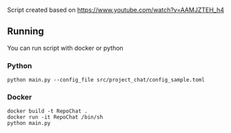 Script created based on https://www.youtube.com/watch?v=AAMJZTEH_h4

## Running

You can run script with docker or python

### Python
```shell
python main.py --config_file src/project_chat/config_sample.toml
```

### Docker

```shell
docker build -t RepoChat .
docker run -it RepoChat /bin/sh
python main.py
```
